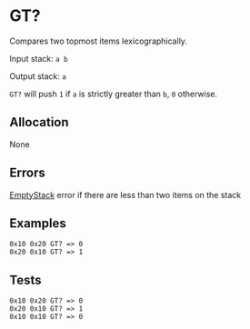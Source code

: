 # GT?

Compares two topmost items lexicographically.

Input stack: `a b`

Output stack: `a`

`GT?` will push `1` if `a` is strictly greater than `b`, `0` otherwise.

## Allocation

None

## Errors

[EmptyStack](./ERRORS/EmptyStack.md) error if there are less than two items on the stack

## Examples

```
0x10 0x20 GT? => 0
0x20 0x10 GT? => 1
```

## Tests

```
0x10 0x20 GT? => 0
0x20 0x10 GT? => 1
0x10 0x10 GT? => 0
```
